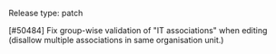 Release type: patch

[#50484] Fix group-wise validation of "IT associations" when editing (disallow multiple associations in same organisation unit.)
